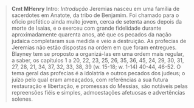 
> **Cmt MHenry** Intro: *Introdução* Jeremias nasceu em uma família de sacerdotes em Anatote, da tribo de Benjamim. Foi chamado para o ofício profético ainda muito jovem, cerca de setenta anos depois da morte de Isaias, e o exerceu com grande fidelidade durante aproximadamente quarenta anos, até que os pecados da nação judaica completaram sua medida e veio a destruição. As profecias de Jeremias não estão dispostas na ordem em que foram entregues. Blayney tem se proposto a organizá-las em uma ordem mais regular, a saber, os capítulos 1 a 20, 22, 23, 25, 26, 35, 36, 45, 24, 29, 30, 31, 27, 28, 21, 34, 37, 32, 33, 38, 39 (w. 15-18; w. 1-14) 40-44, 46-52. O tema geral das profecias é a idolatria e outros pecados dos judeus; o juízo pelo qual eram ameaçados, com referências a sua futura restauração e libertação, e promessas do Messias, são notáveis pelas repreensões fiéis e simples, admoestações afetuosas e advertências solenes.